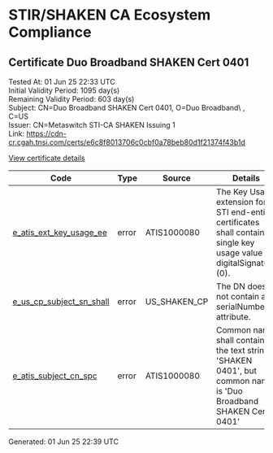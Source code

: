 # STIR/SHAKEN CA Ecosystem Compliance

## Certificate Duo Broadband SHAKEN Cert 0401

Tested At: 01 Jun 25 22:33 UTC\
Initial Validity Period: 1095 day(s)\
Remaining Validity Period: 603 day(s)\
Subject: CN=Duo Broadband SHAKEN Cert 0401, O=Duo Broadband\\ , C=US\
Issuer: CN=Metaswitch STI-CA SHAKEN Issuing 1\
Link: https://cdn-cr.cgah.tnsi.com/certs/e6c8f8013706c0cbf0a78beb80d1f21374f43b1d

[View certificate details](https://x509.io/?cert=MIICVTCCAfygAwIBAgIQNj2x9IiaDJuuBM6sxSGT7DAKBggqhkjOPQQDAjAtMSswKQYDVQQDDCJNZXRhc3dpdGNoIFNUSS1DQSBTSEFLRU4gSXNzdWluZyAxMB4XDTI0MDEyNjE2MDcxNVoXDTI3MDEyNTE2MDcxNVowTzELMAkGA1UEBhMCVVMxFzAVBgNVBAoMDkR1byBCcm9hZGJhbmQgMScwJQYDVQQDDB5EdW8gQnJvYWRiYW5kIFNIQUtFTiBDZXJ0IDA0MDEwWTATBgcqhkjOPQIBBggqhkjOPQMBBwNCAARHi2nImlIBVoTbbv%2B50As%2B4qZpXoKQJ%2BTLq58zIMM3W8KGd1EmOj5yJaPKpnub%2FyaIJLdc8aSB8ZhL8UTuStJio4HbMIHYMAwGA1UdEwEB%2FwQCMAAwDgYDVR0PAQH%2FBAQDAgXgMBYGCCsGAQUFBwEaBAowCKAGFgQwNDAxMEcGA1UdHwRAMD4wPKA6oDiGNmh0dHBzOi8vYXV0aGVudGljYXRlLWFwaS5pY29uZWN0aXYuY29tL2Rvd25sb2FkL3YxL2NybDAXBgNVHSAEEDAOMAwGCmCGSAGG%2FwkBAQMwHQYDVR0OBBYEFOnW1xGrcnRXpx6uLkWbVYVGeEHnMB8GA1UdIwQYMBaAFM0epwAQENoyHWkaOdXSRgssPIfWMAoGCCqGSM49BAMCA0cAMEQCIAO0ZcCiIQkWJsBmZa5g3XeQHfs1ZCJTljB1mhki48wdAiAcUO7g9Luk18AcwEakIZX4vvkGJAdHtZtf9rxKdCW7KA%3D%3D)

| Code | Type | Source | Details |
|------|------|--------|---------|
| [e_atis_ext_key_usage_ee](../../ISSUES/e_atis_ext_key_usage_ee/README.md) | error | ATIS1000080 | The Key Usage extension for STI end-entity certificates shall contain a single key usage value of digitalSignature (0). |
| [e_us_cp_subject_sn_shall](../../ISSUES/e_us_cp_subject_sn_shall/README.md) | error | US_SHAKEN_CP | The DN does not contain a serialNumber attribute. |
| [e_atis_subject_cn_spc](../../ISSUES/e_atis_subject_cn_spc/README.md) | error | ATIS1000080 | Common name shall contain the text string 'SHAKEN 0401', but common name is 'Duo Broadband SHAKEN Cert 0401' |


Generated: 01 Jun 25 22:39 UTC